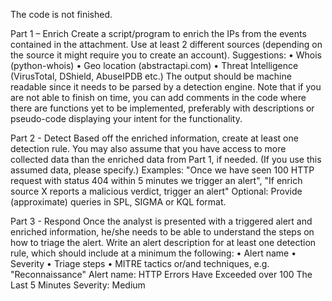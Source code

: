 The code is not finished.

Part 1 – Enrich
Create a script/program to enrich the IPs from the events contained in the attachment. Use at least 2
different sources (depending on the source it might require you to create an account). Suggestions:
• Whois (python-whois)
• Geo location (abstractapi.com)
• Threat Intelligence (VirusTotal, DShield, AbuseIPDB etc.)
The output should be machine readable since it needs to be parsed by a detection engine. Note that
if you are not able to finish on time, you can add comments in the code where there are functions yet
to be implemented, preferably with descriptions or pseudo-code displaying your intent for the
functionality.

Part 2 - Detect
Based off the enriched information, create at least one detection rule. You may also assume that you
have access to more collected data than the enriched data from Part 1, if needed. (If you use this
assumed data, please specify.)
Examples: "Once we have seen 100 HTTP request with status 404 within 5 minutes we trigger an
alert", "If enrich source X reports a malicious verdict, trigger an alert"
Optional: Provide (approximate) queries in SPL, SIGMA or KQL format.

Part 3 - Respond
Once the analyst is presented with a triggered alert and enriched information, he/she needs to be
able to understand the steps on how to triage the alert. Write an alert description for at least one
detection rule, which should include at a minimum the following:
• Alert name
• Severity
• Triage steps
• MITRE tactics or/and techniques, e.g. "Reconnaissance"
Alert name: HTTP Errors Have Exceeded over 100 The Last 5 Minutes
Severity: Medium

